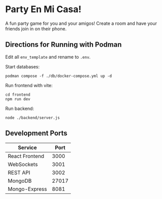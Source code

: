 # Party En Mi Casa!

A fun party game for you and your amigos!  Create a room and have your friends join in on their phone.

## Directions for Running with Podman

Edit all `env_template` and rename to `.env`.

Start databases:

```
podman compose -f ./db/docker-compose.yml up -d
```

Run frontend with vite:

```
cd frontend
npm run dev
```

Run backend:

```
node ./backend/server.js
```

## Development Ports

| Service | Port |
|---------|------|
| React Frontend | 3000 |
| WebSockets | 3001 |
| REST API | 3002 |
| MongoDB | 27017 |
| Mongo-Express | 8081 |
